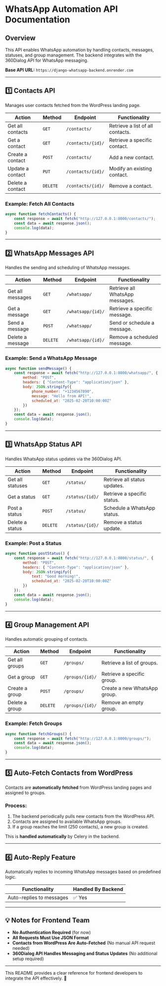 # WhatsApp Automation API Documentation

## Overview
This API enables WhatsApp automation by handling contacts, messages, statuses, and group management. The backend integrates with the 360Dialog API for WhatsApp messaging.

**Base API URL:** `https://django-whatsapp-backend.onrender.com`

---

## 1️⃣ Contacts API
Manages user contacts fetched from the WordPress landing page.

| **Action**        | **Method** | **Endpoint**         | **Functionality**                      |
|------------------|-----------|---------------------|--------------------------------------|
| Get all contacts | `GET`      | `/contacts/`        | Retrieve a list of all contacts.   |
| Get a contact    | `GET`      | `/contacts/{id}/`   | Retrieve a specific contact.       |
| Create a contact | `POST`     | `/contacts/`        | Add a new contact.                 |
| Update a contact | `PUT`      | `/contacts/{id}/`   | Modify an existing contact.        |
| Delete a contact | `DELETE`   | `/contacts/{id}/`   | Remove a contact.                  |

### Example: Fetch All Contacts
```javascript
async function fetchContacts() {
    const response = await fetch("http://127.0.0.1:8000/contacts/");
    const data = await response.json();
    console.log(data);
}
```

---

## 2️⃣ WhatsApp Messages API
Handles the sending and scheduling of WhatsApp messages.

| **Action**         | **Method** | **Endpoint**       | **Functionality**                    |
|-------------------|-----------|-------------------|----------------------------------|
| Get all messages | `GET`      | `/whatsapp/`      | Retrieve all WhatsApp messages.  |
| Get a message    | `GET`      | `/whatsapp/{id}/` | Retrieve a specific message.    |
| Send a message   | `POST`     | `/whatsapp/`      | Send or schedule a message.     |
| Delete a message | `DELETE`   | `/whatsapp/{id}/` | Remove a scheduled message.     |

### Example: Send a WhatsApp Message
```javascript
async function sendMessage() {
    const response = await fetch("http://127.0.0.1:8000/whatsapp/", {
        method: "POST",
        headers: { "Content-Type": "application/json" },
        body: JSON.stringify({
            phone_number: "+1234567890",
            message: "Hello from API!",
            scheduled_at: "2025-02-20T10:00:00Z"
        })
    });
    const data = await response.json();
    console.log(data);
}
```

---

## 3️⃣ WhatsApp Status API
Handles WhatsApp status updates via the 360Dialog API.

| **Action**        | **Method** | **Endpoint**     | **Functionality**                  |
|------------------|-----------|---------------|--------------------------------|
| Get all statuses | `GET`      | `/status/`     | Retrieve all status updates.  |
| Get a status    | `GET`      | `/status/{id}/`| Retrieve a specific status.  |
| Post a status   | `POST`     | `/status/`     | Schedule a WhatsApp status.  |
| Delete a status | `DELETE`   | `/status/{id}/`| Remove a status update.      |

### Example: Post a Status
```javascript
async function postStatus() {
    const response = await fetch("http://127.0.0.1:8000/status/", {
        method: "POST",
        headers: { "Content-Type": "application/json" },
        body: JSON.stringify({
            text: "Good morning!",
            scheduled_at: "2025-02-20T10:00:00Z"
        })
    });
    const data = await response.json();
    console.log(data);
}
```

---

## 4️⃣ Group Management API
Handles automatic grouping of contacts.

| **Action**      | **Method** | **Endpoint**   | **Functionality**                 |
|--------------|-----------|-------------|-------------------------------|
| Get all groups | `GET`      | `/groups/`   | Retrieve a list of groups.      |
| Get a group   | `GET`      | `/groups/{id}/` | Retrieve a specific group. |
| Create a group | `POST`     | `/groups/`   | Create a new WhatsApp group.  |
| Delete a group | `DELETE`   | `/groups/{id}/` | Remove an empty group.    |

### Example: Fetch Groups
```javascript
async function fetchGroups() {
    const response = await fetch("http://127.0.0.1:8000/groups/");
    const data = await response.json();
    console.log(data);
}
```

---

## 5️⃣ Auto-Fetch Contacts from WordPress
Contacts are **automatically fetched** from WordPress landing pages and assigned to groups.

### Process:
1. The backend periodically pulls new contacts from the WordPress API.
2. Contacts are assigned to available WhatsApp groups.
3. If a group reaches the limit (250 contacts), a new group is created.

This is **handled automatically** by Celery in the backend.

---

## 6️⃣ Auto-Reply Feature
Automatically replies to incoming WhatsApp messages based on predefined logic.

| **Functionality**      | **Handled By Backend** |
|----------------------|---------------------|
| Auto-replies to messages | ✅ Yes |

---

## 💡 Notes for Frontend Team
- **No Authentication Required** (for now)
- **All Requests Must Use JSON Format**
- **Contacts from WordPress Are Auto-Fetched** (No manual API request needed)
- **360Dialog API Handles Messaging and Status Updates** (No additional setup required)

---

This README provides a clear reference for frontend developers to integrate the API effectively. 🚀

